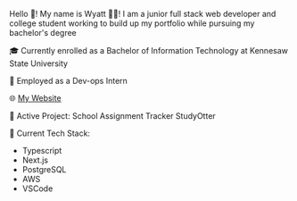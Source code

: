 Hello 👋! My name is Wyatt 🧑‍💻! I am a junior full stack web developer and college student working to build up my portfolio while pursuing my bachelor's degree

🎓 Currently enrolled as a Bachelor of Information Technology at Kennesaw State University

🔧 Employed as a Dev-ops Intern

🌐 <a href="https://www.awhaston.dev" target="_blank">My Website</a>

🚧 Active Project: School Assignment Tracker StudyOtter

🚀 Current Tech Stack:
- Typescript
- Next.js
- PostgreSQL
- AWS
- VSCode
